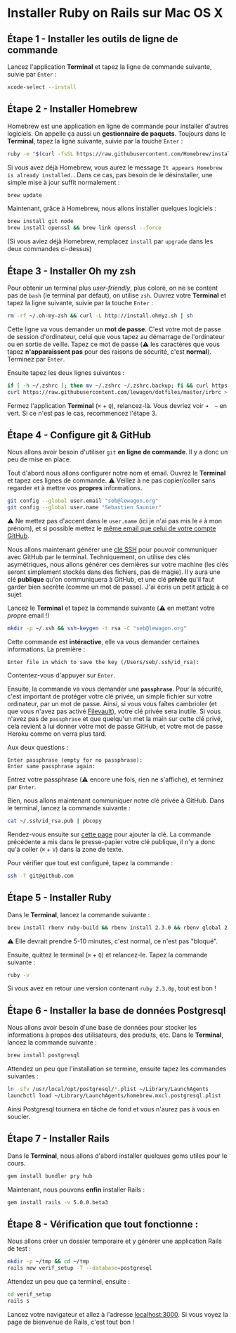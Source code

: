 # Installer Ruby on Rails sur Mac OS X

## Étape 1 - Installer les outils de ligne de commande

Lancez l'application **Terminal** et tapez la ligne de commande suivante,
suivie par `Enter` :

```bash
xcode-select --install
```

## Étape 2 - Installer Homebrew

Homebrew est une application en ligne de commande pour installer d'autres logiciels.
On appelle ça aussi un **gestionnaire de paquets**. Toujours dans le **Terminal**,
tapez la ligne suivante, suivie par la touche `Enter` :

```bash
ruby -e "$(curl -fsSL https://raw.githubusercontent.com/Homebrew/install/master/install)"
```

Si vous avez déjà Homebrew, vous aurez le message `It appears Homebrew is already installed.`.
Dans ce cas, pas besoin de le désinstaller, une simple mise à jour suffit normalement :

```bash
brew update
```

Maintenant, grâce à Homebrew, nous allons installer quelques logiciels :

```bash
brew install git node
brew install openssl && brew link openssl --force
```

(Si vous aviez déjà Homebrew, remplacez `install` par `upgrade` dans les deux commandes ci-dessus)

## Étape 3 - Installer Oh my zsh

Pour obtenir un terminal plus _user-friendly_, plus coloré, on ne se content pas de
`bash` (le terminal par défaut), on utilise `zsh`. Ouvrez votre **Terminal** et tapez
la ligne suivante, suivie par la touche `Enter` :

```bash
rm -rf ~/.oh-my-zsh && curl -L http://install.ohmyz.sh | sh
```

Cette ligne va vous demander un **mot de passe**. C'est votre mot de passe de session
d'ordinateur, celui que vous tapez au démarrage de l'ordinateur ou en sortie de veille.
Tapez ce mot de passe (:warning: les caractères que vous tapez **n'apparaissent pas** pour
des raisons de sécurité, c'est **normal**). Terminez par `Enter`.

Ensuite tapez les deux lignes suivantes :

```bash
if [ -h ~/.zshrc ]; then mv ~/.zshrc ~/.zshrc.backup; fi && curl https://raw.githubusercontent.com/lewagon/install-rails/master/zshrc > ~/.zshrc
curl https://raw.githubusercontent.com/lewagon/dotfiles/master/irbrc > ~/.irbrc
```

Fermez l'application **Terminal** (`⌘` + `Q`), relancez-là. Vous devriez voir `➜  ~` en vert. Si ce n'est pas le cas,
recommencez l'étape 3.

## Étape 4 - Configure git & GitHub

Nous allons avoir besoin d'utiliser `git` **en ligne de commande**. Il y a donc un peu de mise
en place.

Tout d'abord nous allons configurer notre nom et email. Ouvrez le **Terminal** et tapez ces lignes
de commande. :warning: Veillez à ne pas copier/coller sans regarder et à mettre vos **propres** informations.

```bash
git config --global user.email "seb@lewagon.org"
git config --global user.name "Sebastien Saunier"
```

:warning: Ne mettez pas d'accent dans le `user.name` (ici je n'ai pas mis le `é` à mon prénom),
et si possible mettez le [même email que celui de votre compte GitHub](https://github.com/settings/emails).

Nous allons maintenant générer une [clé SSH](https://fr.wikipedia.org/wiki/Secure_Shell#SSH_avec_authentification_par_cl.C3.A9s) pour pouvoir communiquer avec GitHub par le terminal. Techniquement, on utilise des clés asymétriques, nous allons générer ces dernières sur votre machine (les clés seront simplement stockés dans des fichiers, pas de magie). Il y aura une clé **publique** qu'on communiquera à GitHub, et une clé **privée** qu'il faut garder bien secrète (comme un mot de passe). J'ai écris un petit [article](http://sebastien.saunier.me/blog/2015/05/10/github-public-key-authentication.html) à ce sujet.

Lancez le **Terminal** et tapez la commande suivante (:warning: en mettant votre *propre* email !)

```bash
mkdir -p ~/.ssh && ssh-keygen -t rsa -C "seb@lewagon.org"
```

Cette commande est **intéractive**, elle va vous demander certaines informations. La première :

```
Enter file in which to save the key (/Users/seb/.ssh/id_rsa):
```

Contentez-vous d'appuyer sur `Enter`.

Ensuite, la commande va vous demander une **`passphrase`**. Pour la sécurité, c'est important
de protéger votre clé privée, un simple fichier sur votre ordinateur, par un mot de passe.
Ainsi, si vous vous faîtes cambrioler (et que vous n'avez pas activé [Filevault](https://support.apple.com/fr-fr/HT204837)), votre clé privée sera inutile. Si vous n'avez pas de `passphrase` et que quelqu'un met la main sur cette clé privé, cela revient à lui donner votre mot de passe GitHub, et votre mot de passe Heroku comme on verra plus tard.


Aux deux questions :

```
Enter passphrase (empty for no passphrase):
Enter same passphrase again:
```

Entrez votre passphrase (:warning: encore une fois, rien ne s'affiche), et terminez par `Enter`.

Bien, nous allons maintenant communiquer notre clé privée à GitHub. Dans le terminal,
lancez la commande suivante :

```bash
cat ~/.ssh/id_rsa.pub | pbcopy
```

Rendez-vous ensuite sur [cette page](https://github.com/settings/ssh) pour ajouter la clé.
La commande précédente a mis dans le presse-papier votre clé publique, il n'y a donc qu'à
coller (`⌘` + `V`) dans la zone de texte.

Pour vérifier que tout est configuré, tapez la commande :

```bash
ssh -T git@github.com
```

## Étape 5 - Installer Ruby

Dans le **Terminal**, lancez la commande suivante :

```bash
brew install rbenv ruby-build && rbenv install 2.3.0 && rbenv global 2.3.0
```

:warning: Elle devrait prendre 5-10 minutes, c'est normal, ce n'est pas "bloqué".

Ensuite, quittez le terminal (`⌘` + `Q`) et relancez-le. Tapez la commande suivante :

```bash
ruby -v
```

Si vous avez en retour une version contenant `ruby 2.3.0p`, tout est bon !

## Étape 6 - Installer la base de données Postgresql

Nous allons avoir besoin d'une base de données pour stocker les informations à propos
des utilisateurs, des produits, etc. Dans le **Terminal**, lancez la commande suivante :

```bash
brew install postgresql
```

Attendez un peu que l'installation se termine, ensuite tapez les commandes suivantes :

```bash
ln -sfv /usr/local/opt/postgresql/*.plist ~/Library/LaunchAgents
launchctl load ~/Library/LaunchAgents/homebrew.mxcl.postgresql.plist
```

Ainsi Postgresql tournera en tâche de fond et vous n'aurez pas à vous en soucier.

## Étape 7 - Installer Rails

Dans le **Terminal**, nous allons d'abord installer quelques gems utiles pour le cours.

```bash
gem install bundler pry hub
```

Maintenant, nous pouvons **enfin** installer Rails :

```bash
gem install rails -v 5.0.0.beta3
```

## Étape 8 - Vérification que tout fonctionne :

Nous allons créer un dossier temporaire et y générer une application Rails de test :

```bash
mkdir -p ~/tmp && cd ~/tmp
rails new verif_setup -T --database=postgresql
```

Attendez un peu que ça terminel, ensuite :

```bash
cd verif_setup
rails s
```

Lancez votre navigateur et allez à l'adresse [localhost:3000](http://localhost:3000). Si
vous voyez la page de bienvenue de Rails, c'est tout bon !
